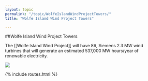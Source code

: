 ```yaml
---
layout: topic
permalink: "/topic/WolfeIslandWindProjectTowers/"
title: "Wolfe Island Wind Project Towers"

---
```


##Wolfe Island Wind Project Towers

The [[Wolfe Island Wind Project]] will have 86, Siemens 2.3 MW wind turbines that will generate an estimated 537,000 MW hours/year of renewable electricity.

<img src="http://K7Waterfront.org/Images/WolfeIslandWindProjectBigTowers05-600.jpg">

{% include routes.html %}
